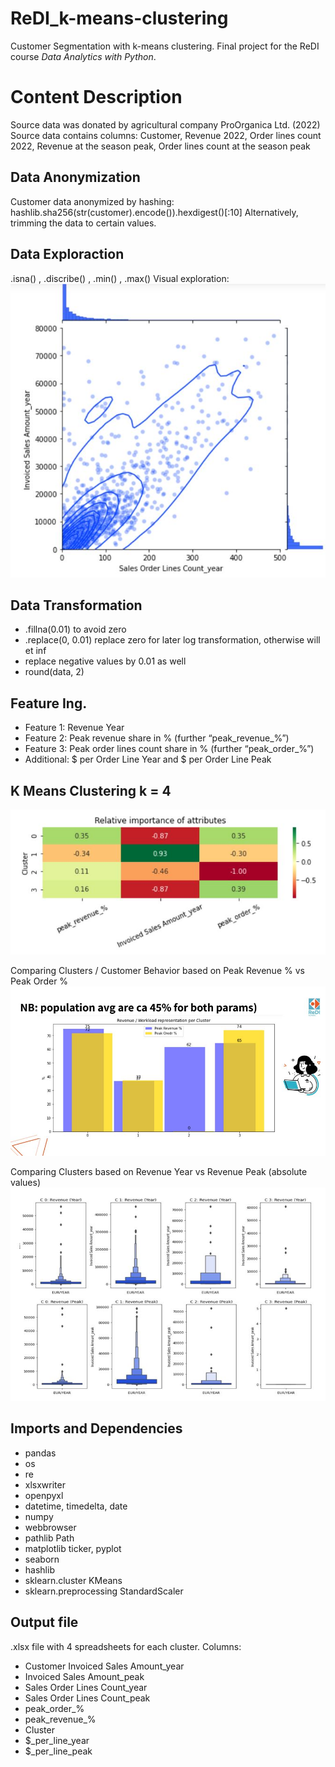 # ReDI_k-means-clustering
Customer Segmentation with k-means clustering. 
Final project for the ReDI course *Data Analytics with Python*.

# Content Description
Source data was donated by agricultural company ProOrganica Ltd. (2022)
Source data contains columns: Customer, Revenue 2022, Order lines count 2022, Revenue at the season peak, Order lines count at the season peak

## Data Anonymization
Customer data anonymized by hashing: hashlib.sha256(str(customer).encode()).hexdigest()[:10]
Alternatively, trimming the data to certain values.

## Data Exploraction
.isna() , .discribe() , .min() , .max()
Visual exploration:
![Example Image](./jointplot.JPG)

## Data Transformation
* .fillna(0.01) to avoid zero
* .replace(0, 0.01) replace zero for later log transformation, otherwise will et inf
* replace negative values by 0.01 as well
* round(data, 2)

## Feature Ing.
* Feature 1: Revenue Year
* Feature 2: Peak revenue share in % (further “peak_revenue_%”)
* Feature 3: Peak order lines count share in % (further “peak_order_%”)
* Additional: $ per Order Line Year and $ per Order Line Peak

## K Means Clustering k = 4
![Example Image](./heatmap.JPG)

Comparing Clusters / Customer Behavior based on Peak Revenue % vs Peak Order %
![Example Image](./4cluster.JPG)

Comparing Clusters based on Revenue Year vs Revenue Peak (absolute values)
![Example Image](./4cluster2.JPG)

## Imports and Dependencies
* pandas
* os
* re
* xlsxwriter
* openpyxl
* datetime, timedelta, date
* numpy
* webbrowser
* pathlib Path
* matplotlib ticker, pyplot
* seaborn
* hashlib
* sklearn.cluster KMeans
* sklearn.preprocessing StandardScaler
    
## Output file
.xlsx file with 4 spreadsheets for each cluster.
Columns: 
* Customer 	Invoiced Sales Amount_year 	
* Invoiced Sales Amount_peak 	
* Sales Order Lines Count_year 	
* Sales Order Lines Count_peak 	
* peak_order_% 	
* peak_revenue_% 	
* Cluster 	
* $_per_line_year 	
* $_per_line_peak
